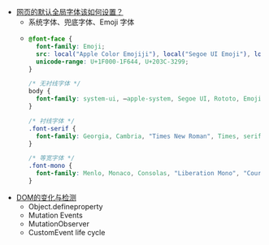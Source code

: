 - [网页的默认全局字体该如何设置？](https://www.bilibili.com/video/BV1b54y1Z7pu)
	- 系统字体、兜底字体、Emoji 字体
	- ```css
	  @font-face {
	    font-family: Emoji;
	    src: local("Apple Color Emojiji"), local("Segoe UI Emoji"), local("Segoe UI Symbol"), local("Noto Color Emoji");
	    unicode-range: U+1F000-1F644, U+203C-3299;
	  }
	  
	  /* 无衬线字体 */
	  body {
	    font-family: system-ui, —apple-system, Segoe UI, Rototo, Emoji, Helvetica, Arial, sans-serif;
	  }
	  
	  /* 衬线字体 */
	  .font-serif {
	    font-family: Georgia, Cambria, "Times New Roman", Times, serif;
	  }
	  
	  /* 等宽字体 */
	  .font-mono {
	    font-family: Menlo, Monaco, Consolas, "Liberation Mono", "Courier New", monospace;
	  }
	  ```
- [DOM的变化与检测](https://www.bilibili.com/video/BV1xF41177qQ)
	- Object.defineproperty
	- Mutation Events
	- MutationObserver
	- CustomEvent life cycle